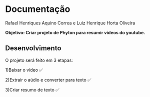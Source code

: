 # Documentação 

Rafael Henriques Aquino Correa e Luiz Henrique Horta Oliveira

__Objetivo: Criar projeto de Phyton para resumir vídeos do youtube.__

## Desenvolvimento
O projeto será feito em 3 etapas:

1)Baixar o vídeo ✅

2)Extrair o aúdio e converter para texto ✅

3)Criar resumo de texto ✅

